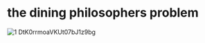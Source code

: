 # the dining philosophers problem
![1 DtK0rrmoaVKUt07bJ1z9bg](https://github.com/mregrag/Phelosophers/assets/106615042/9c659783-c591-4047-9944-081fd2c2a9e6)
